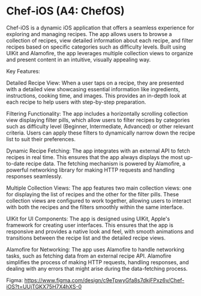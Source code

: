 # Chef-iOS (A4: ChefOS)
Chef-iOS is a dynamic iOS application that offers a seamless experience for exploring and managing recipes. The app allows users to browse a collection of recipes, view detailed information about each recipe, and filter recipes based on specific categories such as difficulty levels. Built using UIKit and Alamofire, the app leverages multiple collection views to organize and present content in an intuitive, visually appealing way.

Key Features:

Detailed Recipe View: When a user taps on a recipe, they are presented with a detailed view showcasing essential information like ingredients, instructions, cooking time, and images. This provides an in-depth look at each recipe to help users with step-by-step preparation.

Filtering Functionality: The app includes a horizontally scrolling collection view displaying filter pills, which allow users to filter recipes by categories such as difficulty level (Beginner, Intermediate, Advanced) or other relevant criteria. Users can apply these filters to dynamically narrow down the recipe list to suit their preferences.

Dynamic Recipe Fetching: The app integrates with an external API to fetch recipes in real time. This ensures that the app always displays the most up-to-date recipe data. The fetching mechanism is powered by Alamofire, a powerful networking library for making HTTP requests and handling responses seamlessly.

Multiple Collection Views: The app features two main collection views: one for displaying the list of recipes and the other for the filter pills. These collection views are configured to work together, allowing users to interact with both the recipes and the filters smoothly within the same interface.

UIKit for UI Components: The app is designed using UIKit, Apple's framework for creating user interfaces. This ensures that the app is responsive and provides a native look and feel, with smooth animations and transitions between the recipe list and the detailed recipe views.

Alamofire for Networking: The app uses Alamofire to handle networking tasks, such as fetching data from an external recipe API. Alamofire simplifies the process of making HTTP requests, handling responses, and dealing with any errors that might arise during the data-fetching process.

Figma: https://www.figma.com/design/c9eTpwyGfa8s7dkjFPxz6v/Chef-iOS?t=UUjTGKX75H7X4hXS-0 
